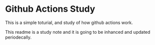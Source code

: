 # Github Actions Study

This is a simple toturial, and study of how github actions work.

This readme is a study note and it is going to be inhanced and updated periodecally.

